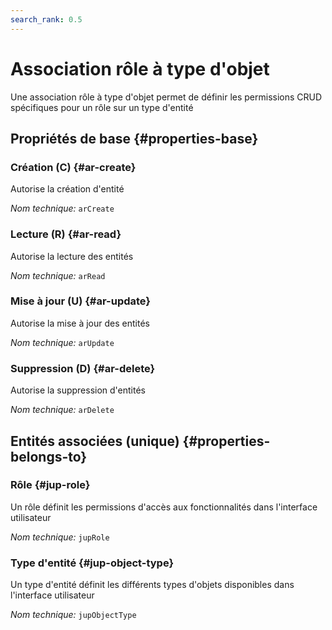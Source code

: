 ```yaml
---
search_rank: 0.5
---    
```

# Association rôle à type d'objet
<!--- THIS FILE IS GENERATED PLEASE DO NOT EDIT IT DIRECTLY --->

Une association rôle à type d'objet permet de définir les permissions CRUD spécifiques pour un rôle sur un type d'entité

<OH code="jupRoleToJupObjectType"/>






## Propriétés de base {#properties-base}
    
### Création (C) {#ar-create}

Autorise la création d'entité

*Nom technique:* ```arCreate```
<PH code="jupRoleToJupObjectType:arCreate"/>

### Lecture (R) {#ar-read}

Autorise la lecture des entités

*Nom technique:* ```arRead```
<PH code="jupRoleToJupObjectType:arRead"/>

### Mise à jour (U) {#ar-update}

Autorise la mise à jour des entités

*Nom technique:* ```arUpdate```
<PH code="jupRoleToJupObjectType:arUpdate"/>

### Suppression (D) {#ar-delete}

Autorise la suppression d'entités

*Nom technique:* ```arDelete```
<PH code="jupRoleToJupObjectType:arDelete"/>

    

## Entités associées (unique) {#properties-belongs-to}

### Rôle {#jup-role}

Un rôle définit les permissions d'accès aux fonctionnalités dans l'interface utilisateur

*Nom technique:* ```jupRole```
<PH code="jupRoleToJupObjectType:jupRole"/>

### Type d'entité {#jup-object-type}

Un type d'entité définit les différents types d'objets disponibles dans l'interface utilisateur

*Nom technique:* ```jupObjectType```
<PH code="jupRoleToJupObjectType:jupObjectType"/>





